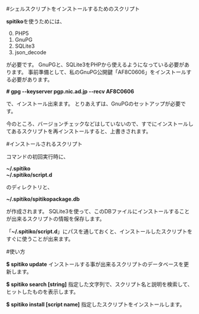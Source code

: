 #シェルスクリプトをインストールするためのスクリプト

**spitiko**を使うためには、  

0. PHP5
0. GnuPG
0. SQLite3
0. json_decode

が必要です。
GnuPGと、SQLite3をPHPから使えるようになっている必要があります。
事前準備として、私のGnuPG公開鍵「AF8C0606」をインストールする必要があります。

**\# gpg --keyserver pgp.nic.ad.jp --recv AF8C0606**

で、インストール出来ます。
とりあえずは、GnuPGのセットアップが必要です。

今のところ、バージョンチェックなどはしていないので、すでにインストールしてあるスクリプトを再インストールすると、上書きされます。

#インストールされるスクリプト

コマンドの初回実行時に、

**~/.spitiko**  
**~/.spitiko/script.d**

のディレクトリと、

**~/.spitiko/spitikopackage.db**

が作成されます。 SQLite3を使って、このDBファイルにインストールすることが出来るスクリプトの情報を保存します。

「**~/.spitiko/script.d**」にパスを通しておくと、インストールしたスクリプトをすぐに使うことが出来ます。

#使い方

**$ spitiko update**
インストールする事が出来るスクリプトのデータベースを更新します。

**$ spitiko search [string]**
指定した文字列で、スクリプト名と説明を検索して、ヒットしたものを表示します。

**$ spitiko install [script name]**
指定したスクリプトをインストールします。

